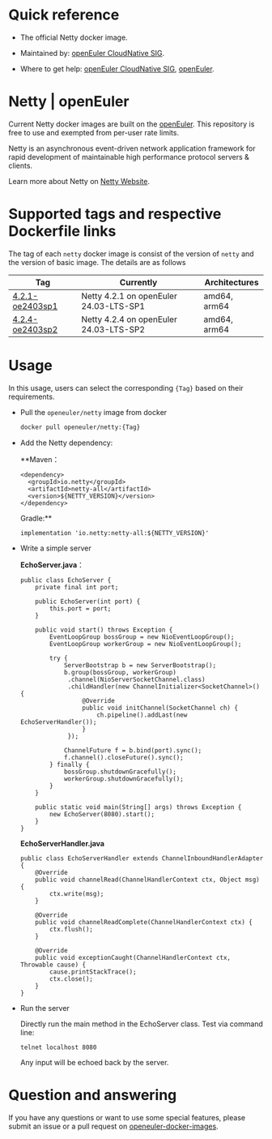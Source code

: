 # Quick reference

- The official Netty docker image.

- Maintained by: [openEuler CloudNative SIG](https://gitee.com/openeuler/cloudnative).

- Where to get help: [openEuler CloudNative SIG](https://gitee.com/openeuler/cloudnative), [openEuler](https://gitee.com/openeuler/community).

# Netty | openEuler
Current Netty docker images are built on the [openEuler](https://repo.openeuler.org/). This repository is free to use and exempted from per-user rate limits.

Netty is an asynchronous event-driven network application framework for rapid development of maintainable high performance protocol servers & clients.

Learn more about Netty on [Netty Website](http://netty.io/)⁠.

# Supported tags and respective Dockerfile links
The tag of each `netty` docker image is consist of the version of `netty` and the version of basic image. The details are as follows

| Tag                                                                                                                            | Currently                              | Architectures |
|--------------------------------------------------------------------------------------------------------------------------------|----------------------------------------|---------------|
| [4.2.1-oe2403sp1](https://gitee.com/openeuler/openeuler-docker-images/blob/master/Others/netty/4.2.1/24.03-lts-sp1/Dockerfile) | Netty 4.2.1 on openEuler 24.03-LTS-SP1 | amd64, arm64  |
| [4.2.4-oe2403sp2](https://gitee.com/openeuler/openeuler-docker-images/blob/master/Others/netty/4.2.4/24.03-lts-sp2/Dockerfile) | Netty 4.2.4 on openEuler 24.03-LTS-SP2 | amd64, arm64  |

# Usage
In this usage, users can select the corresponding `{Tag}` based on their requirements.

- Pull the `openeuler/netty` image from docker

	```bash
	docker pull openeuler/netty:{Tag}
	```
    
- Add the Netty dependency:

    **Maven：
    ```
    <dependency>
      <groupId>io.netty</groupId>
      <artifactId>netty-all</artifactId>
      <version>${NETTY_VERSION}</version>
    </dependency>
    ```
    Gradle:**
    ```
    implementation 'io.netty:netty-all:${NETTY_VERSION}'
    ```
 
- Write a simple server
  
    **EchoServer.java**：
    ```
    public class EchoServer {
        private final int port;
      
        public EchoServer(int port) {
            this.port = port;
        }
      
        public void start() throws Exception {
            EventLoopGroup bossGroup = new NioEventLoopGroup();
            EventLoopGroup workerGroup = new NioEventLoopGroup();
      
            try {
                ServerBootstrap b = new ServerBootstrap();
                b.group(bossGroup, workerGroup)
                 .channel(NioServerSocketChannel.class)
                 .childHandler(new ChannelInitializer<SocketChannel>() {
                     @Override
                     public void initChannel(SocketChannel ch) {
                         ch.pipeline().addLast(new EchoServerHandler());
                     }
                 });
      
                ChannelFuture f = b.bind(port).sync();
                f.channel().closeFuture().sync();
            } finally {
                bossGroup.shutdownGracefully();
                workerGroup.shutdownGracefully();
            }
        }
      
        public static void main(String[] args) throws Exception {
            new EchoServer(8080).start(); 
        }
    }
    ```
      
    **EchoServerHandler.java**
    ```
    public class EchoServerHandler extends ChannelInboundHandlerAdapter {
        @Override
        public void channelRead(ChannelHandlerContext ctx, Object msg) {
            ctx.write(msg);
        }
      
        @Override
        public void channelReadComplete(ChannelHandlerContext ctx) {
            ctx.flush();
        }
      
        @Override
        public void exceptionCaught(ChannelHandlerContext ctx, Throwable cause) {
            cause.printStackTrace();
            ctx.close();
        }
    }
    ```

- Run the server

    Directly run the main method in the EchoServer class.
    Test via command line:
    ```
    telnet localhost 8080
    ```
    Any input will be echoed back by the server.
 
# Question and answering
If you have any questions or want to use some special features, please submit an issue or a pull request on [openeuler-docker-images](https://gitee.com/openeuler/openeuler-docker-images).
